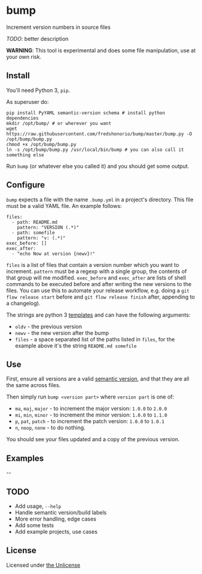 # bump
Increment version numbers in source files

_TODO_: better description

__WARNING__: This tool is experimental and does some file manipulation, use at your own risk.

## Install

You'll need Python 3, `pip`.

As superuser do:
```
pip install PyYAML semantic-version schema # install python dependencies
mkdir /opt/bump/ # or wherever you want
wget https://raw.githubusercontent.com/fredshonorio/bump/master/bump.py -O /opt/bump/bump.py
chmod +x /opt/bump/bump.py
ln -s /opt/bump/bump.py /usr/local/bin/bump # you can also call it something else
```

Run `bump` (or whatever else you called it) and you should get some output.

## Configure

`bump` expects a file with the name `.bump.yml` in a project's directory. This file must
be a valid YAML file.
An example follows:
```
files:
  - path: README.md
    pattern: "VERSION (.*)"
  - path: somefile
    pattern: "v: (.*)"
exec_before: []
exec_after:
  - "echo Now at version {newv}!"
```

`files` is a list of files that contain a version number which you want to
increment. `pattern` must be a regexp with a single group, the contents of that
group will me modified.
`exec_before` and `exec_after` are lists of shell commands to be executed before
and after writing the new versions to the files. You can use this to automate
your release workflow, e.g. doing a `git flow release start` before and
`git flow release finish` after, appending to a changelog).

The strings are python 3 [templates](https://docs.python.org/3.1/library/string.html#formatspec) and can have the following arguments:
- `oldv` - the previous version
- `newv` - the new version after the bump
- `files` - a space separated list of the paths listed in `files`, for the example above it's the string `README.md somefile`

## Use

First, ensure all versions are a valid [semantic version](http://semver.org/), and that they are all the same across files.

Then simply run `bump <version part>` where `version part` is one of:
- `ma`, `maj`, `major` - to increment the major version: `1.0.0` to `2.0.0`
- `mi`, `min`, `minor` - to increment the minor version: `1.0.0` to `1.1.0`
- `p`, `pat`, `patch` - to increment the patch version: `1.0.0` to `1.0.1`
- `n`, `noop`, `none` - to do nothing.

You should see your files updated and a copy of the previous version.

## Examples

--

## TODO
- Add usage, `--help`
- Handle semantic version/build labels
- More error handling, edge cases
- Add some tests
- Add example projects, use cases

## License

Licensed under [the Unlicense](http://unlicense.org/)
